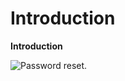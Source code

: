 # Introduction

**Introduction**

![Password reset.](https://lh6.googleusercontent.com/iO2ZemeBzZcb6ReZtWoThFAdYe02d4EC9H906WE5e4UnQZf-avwHTvyJAyub7o2YJ_pW6u3YKuMXM0hP05l0RyV92cLGfru4TRxv18XguTt1BOkVYZjneRO8UQ5kcBBvY2tHOHxp)


